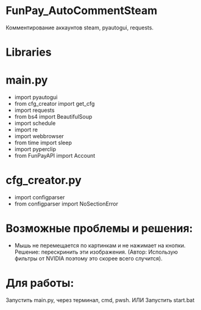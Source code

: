 # FunPay_AutoCommentSteam
Комментирование аккаунтов steam, pyautogui, requests.

# Libraries
# main.py

- import pyautogui
- from cfg_creator import get_cfg
- import requests
- from bs4 import BeautifulSoup
- import schedule
- import re
- import webbrowser
 - from time import sleep
- import pyperclip
- from FunPayAPI import Account

# cfg_creator.py

- import configparser
- from configparser import NoSectionError

# Возможные проблемы и решения:

- Мышь не перемещается по картинкам и не нажимает на кнопки. Решение: перескринить эти изображения. (Автор: Использую фильтры от NVIDIA поэтому это скорее всего случится).

# Для работы:
Запустить main.py, через терминал, cmd, pwsh.
ИЛИ
Запустить start.bat
